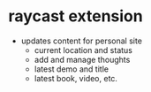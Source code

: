# raycast extension
- updates content for personal site
  - current location and status
  - add and manage thoughts
  - latest demo and title
  - latest book, video, etc.